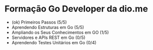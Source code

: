 # Formação Go Developer da dio.me
- (ok) Primeiros Passos (5/5)
- Aprendendo Estruturas em Go (5/5)
- Ampliando os Seus Conhecimentos em GO (1/5)
- Servidores e APIs REST em Go (0/5)
- Aprendendo Testes Unitários em Go (0/4)
